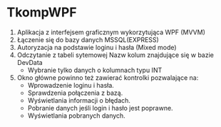 # TkompWPF

 1. Aplikacja z interfejsem graficznym wykorzytująca WPF (MVVM)
 2. Łączenie się do bazy danych MSSQL(EXPRESS)
 3. Autoryzacja na podstawie loginu i hasła (Mixed mode)
 4. Odczytanie z tabeli sytemowej Nazw kolum znajdujące się w bazie DevData 
 	- Wybranie tylko danych o kolumnach typu INT
 7. Okno główne powinno też zawierać kontrolki pozwalające na: 
     - Wprowadzenie loginu i hasła. 
	 - Sprawdzenia połączenia z bazą. 
	 - Wyświetlania informacji o błędach. 
	 - Pobranie danych jeśli login i hasło jest poprawne. 
	 - Wyświetlania pobranych danych.

